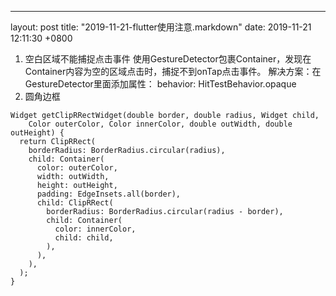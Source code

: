 ---
layout: post
title:  "2019-11-21-flutter使用注意.markdown"
date:   2019-11-21 12:11:30 +0800

1. 空白区域不能捕捉点击事件
使用GestureDetector包裹Container，发现在Container内容为空的区域点击时，捕捉不到onTap点击事件。
解决方案：在GestureDetector里面添加属性：
behavior: HitTestBehavior.opaque
2. 圆角边框
```
Widget getClipRRectWidget(double border, double radius, Widget child,
    Color outerColor, Color innerColor, double outWidth, double outHeight) {
  return ClipRRect(
    borderRadius: BorderRadius.circular(radius),
    child: Container(
      color: outerColor,
      width: outWidth,
      height: outHeight,
      padding: EdgeInsets.all(border),
      child: ClipRRect(
        borderRadius: BorderRadius.circular(radius - border),
        child: Container(
          color: innerColor,
          child: child,
        ),
      ),
    ),
  );
}
```
 
 
    